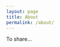 ```yaml
---
layout: page
title: About
permalink: /about/
---
```

<!-- ![webjeda logo]({{site.baseurl}}/images/webjeda.svg) -->

<!-- <div class="mt50"></div> -->

To share... 